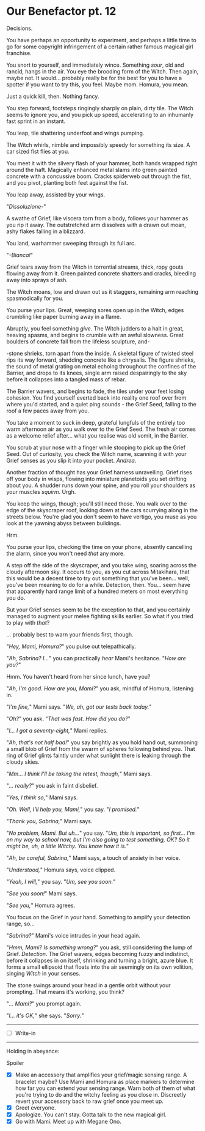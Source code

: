 # Our Benefactor pt. 12

Decisions.

You have perhaps an opportunity to experiment, and perhaps a little time to go for some copyright infringement of a certain rather famous magical girl franchise.

You snort to yourself, and immediately wince. Something *sour*, old and rancid, hangs in the air. You eye the brooding form of the Witch. Then again, maybe not. It would... probably really be for the best for you to have a spotter if you want to try this, you feel. Maybe mom. Homura, you mean.

Just a quick kill, then. Nothing fancy.

You step forward, footsteps ringingly sharply on plain, dirty tile. The Witch seems to ignore you, and you pick up speed, accelerating to an inhumanly fast sprint in an instant.

You leap, tile shattering underfoot and wings pumping.

The Witch whirls, nimble and impossibly speedy for something its size. A car sized fist flies at you.

You meet it with the silvery flash of your hammer, both hands wrapped tight around the haft. Magically enhanced metal slams into green painted concrete with a concussive boom. Cracks spiderweb out through the fist, and you pivot, planting both feet against the fist.

You leap away, assisted by your wings.

"*Dissoluzione-*"

A swathe of Grief, like viscera torn from a body, follows your hammer as you rip it away. The outstretched arm dissolves with a drawn out moan, ashy flakes falling in a blizzard.

You land, warhammer sweeping through its full arc.

"*-Bianca!*"

Grief tears away from the Witch in torrential streams, thick, ropy gouts flowing away from it. Green painted concrete shatters and cracks, bleeding away into sprays of ash.

The Witch moans, low and drawn out as it staggers, remaining arm reaching spasmodically for you.

You purse your lips. Great, weeping sores open up in the Witch, edges crumbling like paper burning away in a flame.

Abruptly, you feel something *give*. The Witch judders to a halt in great, heaving spasms, and begins to crumble with an awful slowness. Great boulders of concrete fall from the lifeless sculpture, and-

\-stone shrieks, torn apart from the inside. A skeletal figure of twisted steel rips its way forward, shedding concrete like a chrysalis. The figure shrieks, the sound of metal grating on metal echoing throughout the confines of the Barrier, and drops to its knees, single arm raised despairingly to the sky before it collapses into a tangled mass of rebar.

The Barrier wavers, and begins to fade, the tiles under your feet losing cohesion. You find yourself everted back into reality one roof over from where you'd started, and a quiet ping sounds - the Grief Seed, falling to the roof a few paces away from you.

You take a moment to suck in deep, grateful lungfuls of the entirely too warm afternoon air as you walk over to the Grief Seed. The fresh air comes as a welcome relief after... what you realise was old vomit, in the Barrier.

You scrub at your nose with a finger while stooping to pick up the Grief Seed. Out of curiosity, you check the Witch name, scanning it with your Grief senses as you slip it into your pocket. *Andrea*.

Another fraction of thought has your Grief harness unravelling. Grief rises off your body in wisps, flowing into miniature planetoids you set drifting about you. A shudder runs down your spine, and you roll your shoulders as your muscles *squirm*. Urgh.

You keep the wings, though; you'll still need those. You walk over to the edge of the skyscraper roof, looking down at the cars scurrying along in the streets below. You're glad you don't seem to have vertigo, you muse as you look at the yawning abyss between buildings.

Hrm.

You purse your lips, checking the time on your phone, absently cancelling the alarm, since you won't need *that* any more.

A step off the side of the skyscraper, and you take wing, soaring across the cloudy afternoon sky. It occurs to you, as you cut across Mitakihara, that this would be a decent time to try out something that you've been... well, you've been meaning to do for a while. Detection, then. You... seem have that apparently hard range limit of a hundred meters on most everything you do.

But your Grief senses seem to be the exception to that, and you certainly managed to augment your melee fighting skills earlier. So what if you tried to play with *that*?

... probably best to warn your friends first, though.

"*Hey, Mami, Homura?*" you pulse out telepathically.

"*Ah, Sabrina? I...*" you can practically *hear* Mami's hesitance. "*How are you?*"

Hmm. You haven't heard from her since lunch, have you?

"*Ah, I'm good. How are you, Mami?*" you ask, mindful of Homura, listening in.

"*I'm fine,*" Mami says. "*We, ah, got our tests back today.*"

"*Oh?*" you ask. "*That was fast. How did you do?*"

"*I... I got a seventy-eight,*" Mami replies.

"*Ah, that's not half bad!*" you say brightly as you hold hand out, summoning a small blob of Grief from the swarm of spheres following behind you. That ring of Grief glints faintly under what sunlight there is leaking through the cloudy skies.

"*Mm... I think I'll be taking the retest, though,*" Mami says.

"*... really?*" you ask in faint disbelief.

"*Yes, I think so,*" Mami says.

"*Oh. Well, I'll help you, Mami,*" you say. "*I promised.*"

"*Thank you, Sabrina,*" Mami says.

"*No problem, Mami. But uh...*" you say. "*Um, this is important, so first... I'm on my way to school now, but I'm also going to test something, OK? So it might be, uh, a little Witchy. You know how it is.*"

"*Ah, be careful, Sabrina,*" Mami says, a touch of anxiety in her voice.

"*Understood,*" Homura says, voice clipped.

"*Yeah, I will,*" you say. "*Um, see you soon.*"

"*See you soon!*" Mami says.

"*See you,*" Homura agrees.

You focus on the Grief in your hand. Something to amplify your detection range, so...

"*Sabrina?*" Mami's voice intrudes in your head again.

"*Hmm, Mami? Is something wrong?*" you ask, still considering the lump of Grief. *Detection*. The Grief wavers, edges becoming fuzzy and indistinct, before it collapses in on itself, shrinking and turning a bright, azure blue. It forms a small ellipsoid that floats into the air seemingly on its own volition, singing *Witch* in your senses.

The stone swings around your head in a gentle orbit without your prompting. That means it's working, you think?

"*... Mami?*" you prompt again.

"*I... it's OK,*" she says. "*Sorry.*"

---

- [ ] Write-in

---

Holding in abeyance:

Spoiler

  - [x] Make an accessory that amplifies your grief/magic sensing range. A bracelet maybe? Use Mami and Homura as place markers to determine how far you can extend your sensing range. Warn both of them of what you're trying to do and the witchy feeling as you close in. Discreetly revert your accessory back to raw grief once you meet up.
- [x] Greet everyone.
- [x] Apologize. You can't stay. Gotta talk to the new magical girl.
- [x] Go with Mami. Meet up with Megane Ono.
